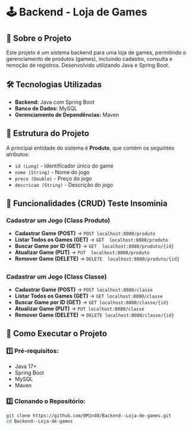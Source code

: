 # 🕹️ Backend - Loja de Games

## 📌 Sobre o Projeto

Este projeto é um sistema backend para uma loja de games, permitindo o gerenciamento de produtos (games), incluindo cadastro, consulta e remoção de registros. Desenvolvido utilizando Java e Spring Boot.

## 🛠 Tecnologias Utilizadas

- **Backend:** Java com Spring Boot  
- **Banco de Dados:** MySQL  
- **Gerenciamento de Dependências:** Maven  

## 📂 Estrutura do Projeto

A principal entidade do sistema é **Produto**, que contém os seguintes atributos:

- `id (Long)` - Identificador único do game  
- `nome (String)` - Nome do jogo  
- `preco (Double)` - Preço do jogo  
- `descricao (String)` - Descrição do jogo  

## 🔧 Funcionalidades (CRUD) Teste Insominia

### Cadastrar um Jogo (Class **Produto**)

- **Cadastrar Game (POST)** → `POST localhost:8080/produto`   
- **Listar Todos os Games (GET)** → `GET  localhost:8080/produto`  
- **Buscar Game por ID (GET)** → `GET  localhost:8080/produto/{id}`  
- **Atualizar Game (PUT)** → `PUT  localhost:8080/produto`  
- **Remover Game (DELETE)** → `DELETE  localhost:8080/produto/{id}`
##
### Cadastrar um Jogo (Class **Classe**)
- **Cadastrar Game (POST)** → `POST localhost:8080/classe`  
- **Listar Todos os Games (GET)** → `GET localhost:8080/classe`  
- **Buscar Game por ID (GET)** → `GET localhost:8080/classe/{id}`  
- **Atualizar Game (PUT)** → `PUT localhost:8080/classe`  
- **Remover Game (DELETE)** → `DELETE localhost:8080/classe/{id}` 

## 🚀 Como Executar o Projeto

### 1️⃣ Pré-requisitos:

- Java 17+  
- Spring Boot  
- MySQL  
- Maven  

### 2️⃣ Clonando o Repositório:

```sh
git clone https://github.com/0M1n40/Backend--Loja-de-games.git
cd Backend--Loja-de-games
